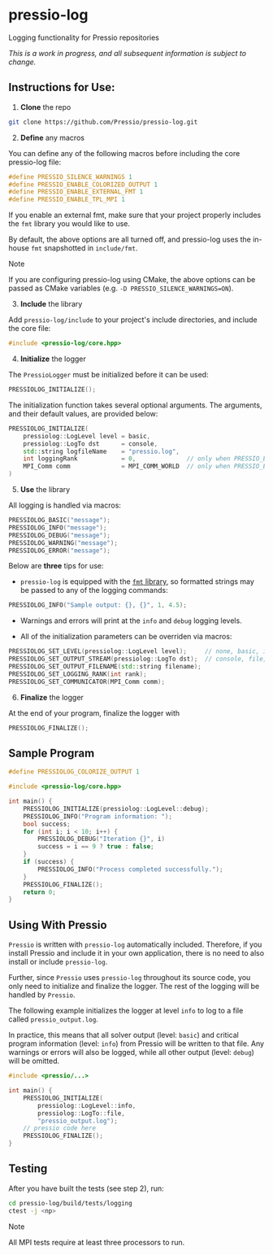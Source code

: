 # pressio-log
Logging functionality for Pressio repositories

_This is a work in progress, and all subsequent information is subject to change._

## Instructions for Use:

1. **Clone** the repo

```sh
git clone https://github.com/Pressio/pressio-log.git
```


2. **Define** any macros

You can define any of the following macros before including the core pressio-log file:

```cpp
#define PRESSIO_SILENCE_WARNINGS 1
#define PRESSIO_ENABLE_COLORIZED_OUTPUT 1
#define PRESSIO_ENABLE_EXTERNAL_FMT 1
#define PRESSIO_ENABLE_TPL_MPI 1
```

If you enable an external fmt, make sure that your project properly includes the `fmt` library you would like to use.

By default, the above options are all turned off, and pressio-log uses the in-house `fmt` snapshotted in `include/fmt`.

> [!NOTE]
> If you are configuring pressio-log using CMake, the above options can be passed as CMake variables (e.g. `-D PRESSIO_SILENCE_WARNINGS=ON`).

3. **Include** the library

Add `pressio-log/include` to your project's include directories, and include the core file:

```cpp
#include <pressio-log/core.hpp>
```

4. **Initialize** the logger

The `PressioLogger` must be initialized before it can be used:

```cpp
PRESSIOLOG_INITIALIZE();
```

The initialization function takes several optional arguments. The arguments, and their default values, are provided below:

```cpp
PRESSIOLOG_INITIALIZE(
    pressiolog::LogLevel level = basic,
    pressiolog::LogTo dst      = console,
    std::string logfileName    = "pressio.log",
    int loggingRank            = 0,              // only when PRESSIO_ENABLE_TPL_MPI=ON
    MPI_Comm comm              = MPI_COMM_WORLD  // only when PRESSIO_ENABLE_TPL_MPI=ON
)
```

5. **Use** the library

All logging is handled via macros:

```cpp
PRESSIOLOG_BASIC("message");
PRESSIOLOG_INFO("message");
PRESSIOLOG_DEBUG("message");
PRESSIOLOG_WARNING("message");
PRESSIOLOG_ERROR("message");
```

Below are **three** tips for use:

- `pressio-log` is equipped with the [`fmt` library](https://github.com/fmtlib/fmt), so formatted strings may be passed to any of the logging commands:

```cpp
PRESSIOLOG_INFO("Sample output: {}, {}", 1, 4.5);
```

- Warnings and errors will print at the `info` and `debug` logging levels.

- All of the initialization parameters can be overriden via macros:

```cpp
PRESSIOLOG_SET_LEVEL(pressiolog::LogLevel level);     // none, basic, info, debug
PRESSIOLOG_SET_OUTPUT_STREAM(pressiolog::LogTo dst);  // console, file, both
PRESSIOLOG_SET_OUTPUT_FILENAME(std::string filename);
PRESSIOLOG_SET_LOGGING_RANK(int rank);
PRESSIOLOG_SET_COMMUNICATOR(MPI_Comm comm);
```

6. **Finalize** the logger

At the end of your program, finalize the logger with

```cpp
PRESSIOLOG_FINALIZE();
```

## Sample Program

```cpp
#define PRESSIOLOG_COLORIZE_OUTPUT 1

#include <pressio-log/core.hpp>

int main() {
    PRESSIOLOG_INITIALIZE(pressiolog::LogLevel::debug);
    PRESSIOLOG_INFO("Program information: ");
    bool success;
    for (int i; i < 10; i++) {
        PRESSIOLOG_DEBUG("Iteration {}", i)
        success = i == 9 ? true : false;
    }
    if (success) {
        PRESSIOLOG_INFO("Process completed successfully.");
    }
    PRESSIOLOG_FINALIZE();
    return 0;
}

```

## Using With Pressio

`Pressio` is written with `pressio-log` automatically included. Therefore, if you install Pressio and include it in your own application, there is no need to also install or include `pressio-log`.

Further, since `Pressio` uses `pressio-log` throughout its source code, you only need to initialize and finalize the logger. The rest of the logging will be handled by `Pressio`.

The following example initializes the logger at level `info` to log to a file called `pressio_output.log`.

In practice, this means that all solver output (level: `basic`) and critical program information (level: `info`) from Pressio will be written to that file. Any warnings or errors will also be logged, while all other output (level: `debug`) will be omitted.

```cpp
#include <pressio/...>

int main() {
    PRESSIOLOG_INITIALIZE(
        pressiolog::LogLevel::info,
        pressiolog::LogTo::file,
        "pressio_output.log");
    // pressio code here
    PRESSIOLOG_FINALIZE();
}

```

## Testing

After you have built the tests (see step 2), run:

```sh
cd pressio-log/build/tests/logging
ctest -j <np>
```

> [!NOTE]
> All MPI tests require at least three processors to run.

